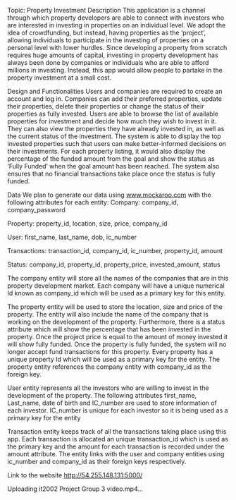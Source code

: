 Topic: Property Investment
Description
This application is a channel through which property developers are able to connect with investors who are interested in investing in properties on an individual level. 
We adopt the idea of crowdfunding, but instead, having properties as the ‘project’, allowing individuals to participate in the investing of properties on a personal level with lower hurdles. 
Since developing a property from scratch requires huge amounts of capital, investing in property development has always been done by companies or individuals who are able to afford millions in investing. Instead, this app would allow people to partake in the property investment at a small cost.


Design and Functionalities 
Users and companies are required to create an account and log in. 
Companies can add their preferred properties, update their properties, delete their properties or change the status of their properties as fully invested.
Users are able to browse the list of available properties for investment and decide how much they wish to invest in it. They can also view the properties they have already invested in, as well as the current status of the investment.
The system is able to display the top invested properties such that users can make better-informed decisions on their investments. For each property listing, it would also display the percentage of the funded amount from the goal and show the status as ‘Fully Funded’ when the goal amount has been reached. The system also ensures that no financial transactions take place once the status is fully funded.


Data
We plan to generate our data using www.mockaroo.com with the following attributes for each entity:
Company: company_id, company_password

Property: property_id, location, size, price, company_id

User: first_name, last_name, dob, ic_number  

Transactions: transaction_id, company_id, ic_number, property_id, amount

Status: company_id, property_id, property_price, invested_amount, status


The company entity will store all the names of the companies that are in this property development market. Each company will have a unique numerical Id known as  company_id which will be used as a primary key for this entity. 

The property entity will be used to store the location, size and price of the property. The entity will also include the name of the company that is working on the development of the property. Furthermore, there is a status attribute which will show the percentage that has been invested in the property. Once the project price is equal to the amount of money invested it will show fully funded. Once the property is fully funded, the system will no longer accept fund transactions for this property. Every property has a unique property Id which will be used as a primary key for the entity. The property entity references the company entity with company_id as the foreign key. 

User entity represents all the investors who are willing to invest in the development of the property. The following attributes first_name, Last_name, date of birth and IC_number are used to store information of each investor. IC_number is unique for each investor so it is being used as a primary key for the entity 

Transaction entity keeps track of all the transactions taking place using this app. Each transaction is allocated an unique transaction_id which is used as the primary key and the amount for each transaction is recorded under the amount attribute. The entity links with the user and company entities using ic_number and company_id as their foreign keys respectively. 


Link to the website 
http://54.255.148.131:5000/



Uploading it2002 Project Group 3 video.mp4…


